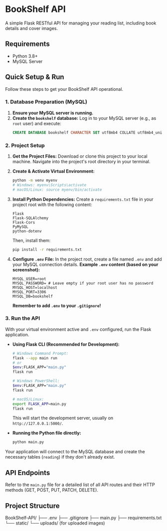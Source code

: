 # BookShelf API

A simple Flask RESTful API for managing your reading list, including book details and cover images.

## Requirements

* Python 3.8+
* MySQL Server

## Quick Setup & Run

Follow these steps to get your BookShelf API operational.

### 1. Database Preparation (MySQL)

1.  **Ensure your MySQL server is running.**
2.  **Create the `bookshelf` database:**
    Log in to your MySQL server (e.g., as `root` user) and execute:
    ```sql
    CREATE DATABASE bookshelf CHARACTER SET utf8mb4 COLLATE utf8mb4_unicode_ci;
    ```

### 2. Project Setup

1.  **Get the Project Files:**
    Download or clone this project to your local machine. Navigate into the project's root directory in your terminal.

2.  **Create & Activate Virtual Environment:**
    ```bash
    python -m venv myenv
    # Windows: myenv\Scripts\activate
    # macOS/Linux: source myenv/bin/activate
    ```

3.  **Install Python Dependencies:**
    Create a `requirements.txt` file in your project root with the following content:
    ```
    Flask
    Flask-SQLAlchemy
    Flask-Cors
    PyMySQL
    python-dotenv
    ```
    Then, install them:
    ```bash
    pip install -r requirements.txt
    ```

4.  **Configure `.env` File:**
    In the project root, create a file named `.env` and add your MySQL connection details.
    **Example `.env` content (based on your screenshot):**
    ```
    MYSQL_USER=root
    MYSQL_PASSWORD= # Leave empty if your root user has no password
    MYSQL_HOST=localhost
    MYSQL_PORT=3306
    MYSQL_DB=bookshelf
    ```
    **Remember to add `.env` to your `.gitignore`!**

### 3. Run the API

With your virtual environment active and `.env` configured, run the Flask application.

* **Using Flask CLI (Recommended for Development):**
    ```bash
    # Windows Command Prompt:
    flask --app main run
    # or
    $env:FLASK_APP="main.py"
    flask run

    # Windows PowerShell:
    $env:FLASK_APP="main.py"
    flask run

    # macOS/Linux:
    export FLASK_APP=main.py
    flask run
    ```
    This will start the development server, usually on `http://127.0.0.1:5000/`.

* **Running the Python file directly:**
    ```bash
    python main.py
    ```

Your application will connect to the MySQL database and create the necessary tables (`reading`) if they don't already exist.

## API Endpoints

Refer to the `main.py` file for a detailed list of all API routes and their HTTP methods (GET, POST, PUT, PATCH, DELETE).

## Project Structure

BookShelf-API/
├── .env
├── .gitignore
├── main.py
├── requirements.txt
└── static/
└── uploads/ (for uploaded images)
